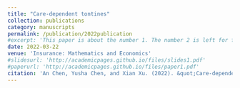 ```yaml
---
title: "Care-dependent tontines"
collection: publications
category: manuscripts
permalink: /publication/2022publication
#excerpt: 'This paper is about the number 1. The number 2 is left for future work.'
date: 2022-03-22
venue: 'Insurance: Mathematics and Economics'
#slidesurl: 'http://academicpages.github.io/files/slides1.pdf'
#paperurl: 'http://academicpages.github.io/files/paper1.pdf'
citation: 'An Chen, Yusha Chen, and Xian Xu. (2022). &quot;Care-dependent tontines.&quot; <i>Insurance: Mathematics and Economics</i>. 106, 69-89.'
---
```


